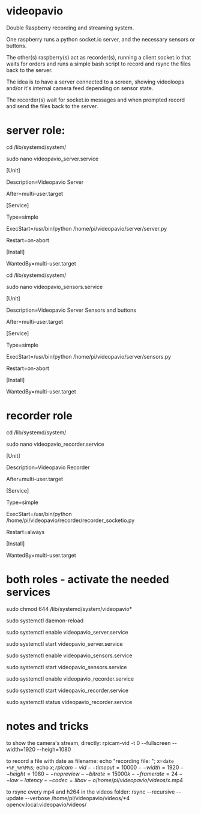 # videopavio
Double Raspberry recording and streaming system.

One raspberry runs a python socket.io server, and the necessary sensors or buttons.

The other(s) raspberry(s) act as recorder(s), running a client socket.io that waits for orders and runs a simple bash script to record and rsync the files back to the server.

The idea is to have a server connected to a screen, showing videoloops and/or it's internal camera feed depending on sensor state.

The recorder(s) wait for socket.io messages and when prompted record and send the files back to the server.

# server role:
cd /lib/systemd/system/

sudo nano videopavio_server.service

[Unit]

Description=Videopavio Server

After=multi-user.target
 
[Service]

Type=simple

ExecStart=/usr/bin/python /home/pi/videopavio/server/server.py

Restart=on-abort
 

[Install]

WantedBy=multi-user.target


cd /lib/systemd/system/

sudo nano videopavio_sensors.service

[Unit]

Description=Videopavio Server Sensors and buttons

After=multi-user.target
 
[Service]

Type=simple

ExecStart=/usr/bin/python /home/pi/videopavio/server/sensors.py

Restart=on-abort
 
[Install]

WantedBy=multi-user.target


# recorder role

cd /lib/systemd/system/

sudo nano videopavio_recorder.service

[Unit]

Description=Videopavio Recorder

After=multi-user.target
 
[Service]

Type=simple

ExecStart=/usr/bin/python /home/pi/videopavio/recorder/recorder_socketio.py

Restart=always
 
[Install]

WantedBy=multi-user.target


# both roles - activate the needed services
sudo chmod 644 /lib/systemd/system/videopavio*

sudo systemctl daemon-reload

sudo systemctl enable videopavio_server.service

sudo systemctl start videopavio_server.service

sudo systemctl enable videopavio_sensors.service

sudo systemctl start videopavio_sensors.service

sudo systemctl enable videopavio_recorder.service

sudo systemctl start videopavio_recorder.service

sudo systemctl status videopavio_recorder.service

# notes and tricks

to show the camera's stream, directly:
rpicam-vid -t 0 --fullscreen --width=1920 --heigh=1080

to record a file with date as filename:
echo "recording file: ";
x=`date +%F_%H%M%S`;
echo $x;
rpicam-vid --timeout=10000 --width=1920 --height=1080 --nopreview --bitrate=15000k --framerate=24 --low-latency --codec=libav -o /home/pi/videopavio/videos/$x.mp4

to rsync every mp4 and h264 in the videos folder:
rsync --recursive --update --verbose /home/pi/videopavio/videos/*4 opencv.local:videopavio/videos/

